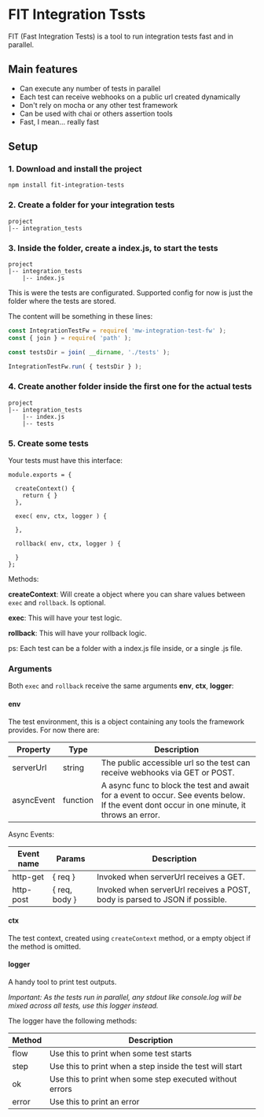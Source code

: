 # FIT Integration Tssts
FIT (Fast Integration Tests) is a tool to run integration tests fast and in parallel.

## Main features

- Can execute any number of tests in parallel
- Each test can receive webhooks on a public url created dynamically
- Don't rely on mocha or any other test framework
- Can be used with chai or others assertion tools
- Fast, I mean... really fast

## Setup

### 1. Download and install the project

```
npm install fit-integration-tests
```

### 2. Create a folder for your integration tests

```
project    
|-- integration_tests
```

### 3. Inside the folder, create a index.js, to start the tests

```
project    
|-- integration_tests
    |-- index.js    
```

This is were the tests are configurated.
Supported config for now is just the folder where the tests are stored.

The content will be something in these lines:
```js
const IntegrationTestFw = require( 'mw-integration-test-fw' );
const { join } = require( 'path' );

const testsDir = join( __dirname, './tests' );

IntegrationTestFw.run( { testsDir } );
```

### 4. Create another folder inside the first one for the actual tests

```
project    
|-- integration_tests
    |-- index.js    
    |-- tests
```

### 5. Create some tests

Your tests must have this interface:
```
module.exports = {

  createContext() {
    return { }
  },

  exec( env, ctx, logger ) {

  },

  rollback( env, ctx, logger ) {

  }
};
```
Methods:

**createContext**: Will create a object where you can share values between `exec` and `rollback`. Is optional.

**exec**: This will have your test logic.

**rollback**: This will have your rollback logic.

ps: Each test can be a folder with a index.js file inside, or a single .js file. 

### Arguments

Both `exec` and `rollback` receive the same arguments **env**, **ctx**, **logger**:

#### **env**
The test environment, this is a object containing any tools the framework provides. For now there are:

| Property | Type | Description |
| -------- | ---- | ----------- |
| serverUrl | string | The public accessible url so the test can receive webhooks via GET or POST. |
| asyncEvent | function | A async func to block the test and await for a event to occur. See events below. If the event dont occur in one minute, it throws an error. |

Async Events:

| Event name | Params | Description |
| ---------- | ------ | ----------- |
| http-get | { req } | Invoked when serverUrl receives a GET. |
| http-post | { req, body } | Invoked when serverUrl receives a POST, body is parsed to JSON if possible. |

#### **ctx**
The test context, created using `createContext` method, or a empty object if the method is omitted.

#### **logger**
A handy tool to print test outputs.

*Important: As the tests run in parallel, any stdout like console.log will be mixed across all tests, use this logger instead.*

The logger have the following methods:

| Method | Description |
| ------- | ----------- |
| flow | Use this to print when some test starts |
| step | Use this to print when a step inside the test will start |
| ok | Use this to print when some step executed without errors |
| error | Use this to print an error |
